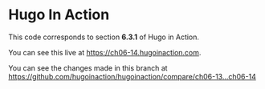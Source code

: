 Hugo In Action
===============

This code corresponds to section **6.3.1** of Hugo in Action.

You can see this live at https://ch06-14.hugoinaction.com.

You can see the changes made in this branch at https://github.com/hugoinaction/hugoinaction/compare/ch06-13...ch06-14

